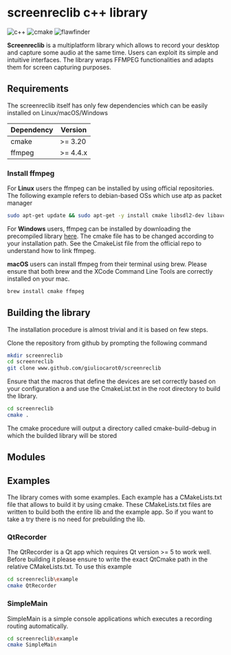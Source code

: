 # screenreclib c++ library
<p> <img alt="c++" src="https://img.shields.io/badge/C++-17-blue.svg?style=flat&logo=c%2B%2B"/> 
 <img alt="cmake" src="https://github.com/giuliocarot0/screenreclib/actions/workflows/build.yml/badge.svg"/>
 <img alt="flawfinder" src="https://github.com/giuliocarot0/screenreclib/actions/workflows/flawfinder.yml/badge.svg"/>
<p/>



**Screenreclib** is a multiplatform library which allows to record your desktop and capture some audio at the same time. Users can exploit its simple and intuitive interfaces.
The library wraps FFMPEG functionalities and adapts them for screen capturing purposes. 

## Requirements
The screenreclib itself has only few dependencies which can be easily installed on Linux/macOS/Windows

 | Dependency | Version |
 | ------- | -------|
 | cmake | >= 3.20 |
 | ffmpeg | >= 4.4.x |

### Install ffmpeg

For **Linux** users the ffmpeg can be installed by using official repositories.
The following example refers to debian-based OSs which use atp as packet manager
```bash
sudo apt-get update && sudo apt-get -y install cmake libsdl2-dev libavcodec-dev libavfilter-dev libpostproc-dev libavformat-dev libavutil-dev  libswresample-dev libswscale-dev libavdevice-dev
```
For **Windows** users, ffmpeg can be installed by downloading the precompiled library [here](https://www.gyan.dev/ffmpeg/builds/packages/ffmpeg-4.4.1-full_build-shared.7z).
The cmake file has to be changed according to your installation path. See the CmakeList file from the official repo to understand how to link ffmpeg.

**macOS** users can install ffmpeg from their terminal using brew. Please ensure that both brew and the XCode Command Line Tools are correctly installed on your mac.
```bash
brew install cmake ffmpeg
```
## Building the library
The installation procedure is almost trivial and it is based on few steps.

Clone the repository from github by prompting the following command
```bash
mkdir screenreclib
cd screenreclib
git clone www.github.com/giuliocarot0/screenreclib
```
Ensure that the macros that define the devices are set correctly based on your configuration a
and use the CmakeList.txt in the root directory to build the library.
```bash
cd screenreclib
cmake . 
```
The cmake procedure will output a directory called cmake-build-debug in which the builded library will be stored

## Modules


## Examples
The library comes with some examples. Each example has a CMakeLists.txt file that allows to build it by using cmake.
These CMakeLists.txt files are written to build both the entire lib and the example app. So if you want to take a try there is no need for prebuilding the lib.

### QtRecorder
The QtRecorder is a Qt app which requires Qt version >= 5 to work well.
Before building it please ensure to write the exact QtCmake path in the relative CMakeLists.txt.
To use this example

```bash
cd screenreclib\example
cmake QtRecorder
```
### SimpleMain
SimpleMain is a simple console applications which executes a recording routing automatically.
```bash
cd screenreclib\example
cmake SimpleMain
```
